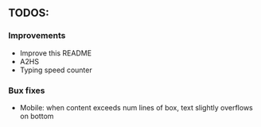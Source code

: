## TODOS:

### Improvements

- Improve this README
- A2HS
- Typing speed counter

### Bux fixes

- Mobile: when content exceeds num lines of box, text slightly overflows on bottom
